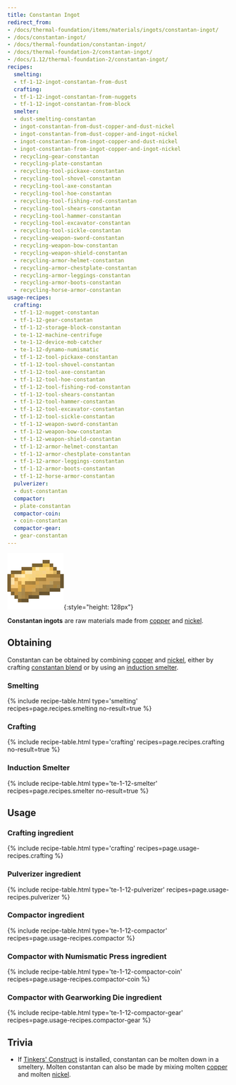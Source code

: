 ```yaml
---
title: Constantan Ingot
redirect_from:
- /docs/thermal-foundation/items/materials/ingots/constantan-ingot/
- /docs/constantan-ingot/
- /docs/thermal-foundation/constantan-ingot/
- /docs/thermal-foundation-2/constantan-ingot/
- /docs/1.12/thermal-foundation-2/constantan-ingot/
recipes:
  smelting:
  - tf-1-12-ingot-constantan-from-dust
  crafting:
  - tf-1-12-ingot-constantan-from-nuggets
  - tf-1-12-ingot-constantan-from-block
  smelter:
  - dust-smelting-constantan
  - ingot-constantan-from-dust-copper-and-dust-nickel
  - ingot-constantan-from-dust-copper-and-ingot-nickel
  - ingot-constantan-from-ingot-copper-and-dust-nickel
  - ingot-constantan-from-ingot-copper-and-ingot-nickel
  - recycling-gear-constantan
  - recycling-plate-constantan
  - recycling-tool-pickaxe-constantan
  - recycling-tool-shovel-constantan
  - recycling-tool-axe-constantan
  - recycling-tool-hoe-constantan
  - recycling-tool-fishing-rod-constantan
  - recycling-tool-shears-constantan
  - recycling-tool-hammer-constantan
  - recycling-tool-excavator-constantan
  - recycling-tool-sickle-constantan
  - recycling-weapon-sword-constantan
  - recycling-weapon-bow-constantan
  - recycling-weapon-shield-constantan
  - recycling-armor-helmet-constantan
  - recycling-armor-chestplate-constantan
  - recycling-armor-leggings-constantan
  - recycling-armor-boots-constantan
  - recycling-horse-armor-constantan
usage-recipes:
  crafting:
  - tf-1-12-nugget-constantan
  - tf-1-12-gear-constantan
  - tf-1-12-storage-block-constantan
  - te-1-12-machine-centrifuge
  - te-1-12-device-mob-catcher
  - te-1-12-dynamo-numismatic
  - tf-1-12-tool-pickaxe-constantan
  - tf-1-12-tool-shovel-constantan
  - tf-1-12-tool-axe-constantan
  - tf-1-12-tool-hoe-constantan
  - tf-1-12-tool-fishing-rod-constantan
  - tf-1-12-tool-shears-constantan
  - tf-1-12-tool-hammer-constantan
  - tf-1-12-tool-excavator-constantan
  - tf-1-12-tool-sickle-constantan
  - tf-1-12-weapon-sword-constantan
  - tf-1-12-weapon-bow-constantan
  - tf-1-12-weapon-shield-constantan
  - tf-1-12-armor-helmet-constantan
  - tf-1-12-armor-chestplate-constantan
  - tf-1-12-armor-leggings-constantan
  - tf-1-12-armor-boots-constantan
  - tf-1-12-horse-armor-constantan
  pulverizer:
  - dust-constantan
  compactor:
  - plate-constantan
  compactor-coin:
  - coin-constantan
  compactor-gear:
  - gear-constantan
---
```


![Constantan ingot](/assets/images/thermal-foundation-2/ingot-constantan.png){:style="height: 128px"}


**Constantan ingots** are raw materials made from [copper](/docs/1.12/thermal-foundation/copper-ingot/)
and [nickel](/docs/1.12/thermal-foundation/nickel-ingot/).


Obtaining
---------

Constantan can be obtained by combining [copper](/docs/1.12/thermal-foundation/copper-ingot/) and
[nickel](/docs/1.12/thermal-foundation/nickel-ingot/), either by crafting [constantan
blend](/docs/1.12/thermal-foundation/constantan-blend/) or by using an [induction
smelter](/docs/1.12/thermal-expansion/induction-smelter/).

### Smelting
{% include recipe-table.html type='smelting' recipes=page.recipes.smelting no-result=true %}

### Crafting
{% include recipe-table.html type='crafting' recipes=page.recipes.crafting no-result=true %}

### Induction Smelter
{% include recipe-table.html type='te-1-12-smelter' recipes=page.recipes.smelter no-result=true %}


Usage
-----

### Crafting ingredient
{% include recipe-table.html type='crafting' recipes=page.usage-recipes.crafting %}

### Pulverizer ingredient
{% include recipe-table.html type='te-1-12-pulverizer' recipes=page.usage-recipes.pulverizer %}

### Compactor ingredient
{% include recipe-table.html type='te-1-12-compactor' recipes=page.usage-recipes.compactor %}

### Compactor with Numismatic Press ingredient
{% include recipe-table.html type='te-1-12-compactor-coin' recipes=page.usage-recipes.compactor-coin %}

### Compactor with Gearworking Die ingredient
{% include recipe-table.html type='te-1-12-compactor-gear' recipes=page.usage-recipes.compactor-gear %}


Trivia
------

* If [Tinkers'
  Construct](https://minecraft.curseforge.com/projects/tinkers-construct) is
  installed, constantan can be molten down in a smeltery. Molten constantan can
  also be made by mixing molten [copper](/docs/1.12/thermal-foundation/copper-ingot/) and molten
  [nickel](/docs/1.12/thermal-foundation/nickel-ingot/).
